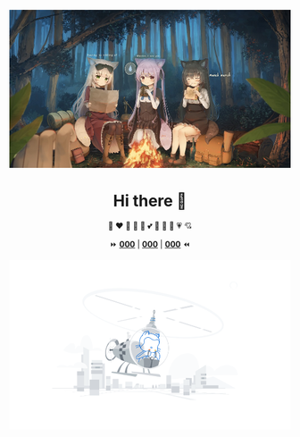 <p align="center">
  <a href="https://u47ska.github.io"><img src="bbd7tenjry5ijk5.jpg" alt="Banner"></a>
</p>

<h1 align="center">Hi there 👋</h1>

<p align="center">💛 ❤️ 💓 💞 💜 💕 💖 💙 💚 💗 💘</p>

<p align="center">
  ⏩
  <strong><a href="https://u47ska.github.io">000</a></strong> |
  <strong><a href="https://u47ska.github.io">000</a></strong> |
  <strong><a href="https://u47ska.github.io">000</a></strong>	
  ⏪
</p>

<p align="center">
  <a href="https://github.com"><img src="profile-first-repo.svg" alt="frist"></a>
</p>

<!--
**u47ska/u47ska** is a ✨ _special_ ✨ repository because its `README.md` (this file) appears on your GitHub profile.

Here are some ideas to get you started:

- 🔭 I’m currently working on ...
- 🌱 I’m currently learning ...
- 👯 I’m looking to collaborate on ...
- 🤔 I’m looking for help with ...
- 💬 Ask me about ...
- 📫 How to reach me: ...
- 😄 Pronouns: ...
- ⚡ Fun fact: ...
-->
